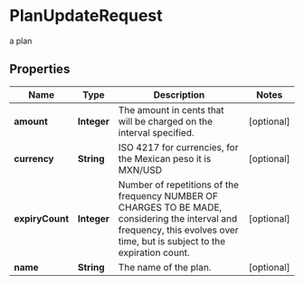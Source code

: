 

# PlanUpdateRequest

a plan

## Properties

| Name | Type | Description | Notes |
|------------ | ------------- | ------------- | -------------|
|**amount** | **Integer** | The amount in cents that will be charged on the interval specified. |  [optional] |
|**currency** | **String** | ISO 4217 for currencies, for the Mexican peso it is MXN/USD |  [optional] |
|**expiryCount** | **Integer** | Number of repetitions of the frequency NUMBER OF CHARGES TO BE MADE, considering the interval and frequency, this evolves over time, but is subject to the expiration count. |  [optional] |
|**name** | **String** | The name of the plan. |  [optional] |



